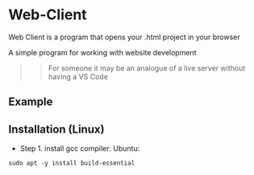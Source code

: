 # Web-Client
Web Client is a program that opens your .html project in your browser

A simple program for working with website development

>> For someone it may be an analogue of a live server without having a VS Code

## Example
[]()

## Installation (Linux)

* Step 1. install gcc compiler:
Ubuntu:
```
sudo apt -y install build-essential
```


